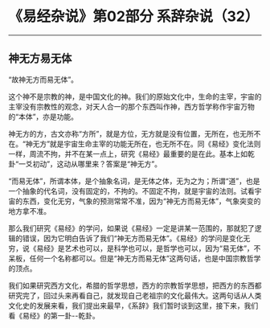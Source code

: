 # 《易经杂说》第02部分 系辞杂说（32）

------

## 神无方易无体

“故神无方而易无体”。

这个神不是宗教的神，是中国文化的神。我们的原始文化中，生命的主宰，宇宙的主宰没有宗教性的观念，对天人合一的那个东西叫作神，西方哲学称作宇宙万物的“本体”，亦是功能。

神无方的方，古文亦称“方所”，就是方位，无方就是没有位置，无所在，也无所不在。“神无方”就是宇宙生命主宰的功能无所在，也无所不在。同《易经》变化法则一样，周流不拘，并不在某一点上，研究《易经》最重要的是在此。基本上如乾卦“一爻初动”，这动从哪里来？答案是“神无方”。

“而易无体”，所谓本体，是个抽象名词，是无体之体，无为之为；所谓“道”，也是一个抽象的代名词，没有固定的，不拘的。不固定不拘，就是宇宙的法则。试看宇宙的东西，变化无穷，气象的预测常常不准，因为“神无方而易无体”，气象突变的地方拿不准。

那么我们研究《易经》的学问，如果说《易经》一定是讲某一范围的，那就犯了逻辑的错误，因为它明白告诉了我们“神无方而易无体”。《易经》的学问是变化无穷，说《易经》是艺术也可以，是科学也可以，是哲学也可以，因为“易无体”，不呆板，任何一个名称都可以。但是“神无方而易无体”这两句话，也是中国宗教哲学的顶点。

我们如果研究西方文化，希腊的哲学思想，西方的宗教哲学思想，把西方的东西都研究完了，回过头来再看自己，就发现自己老祖宗的文化最伟大。这两句话从人类文化史的发展来看，我们提出来最早，《系辞》我们暂时谈到这里，接下来，我们看《易经》的第一卦--乾卦。